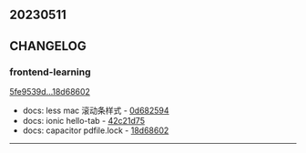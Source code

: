 ## 20230511

## CHANGELOG

### frontend-learning

[5fe9539d...18d68602](https://github.com/zhbhun/frontend-learning/compare/5fe9539d...18d68602)

* docs: less mac 滚动条样式 - [0d682594](https://github.com/zhbhun/frontend-learning/commit/0d682594525deb3c9cd6943d89343c2165031883)
* docs: ionic hello-tab - [42c21d75](https://github.com/zhbhun/frontend-learning/commit/42c21d75a6eeca747e173b7ec42abb3930517be3)
* docs: capacitor pdfile.lock - [18d68602](https://github.com/zhbhun/frontend-learning/commit/18d686024208c73c210c5f33bf70f49ce507e1a9)

---

